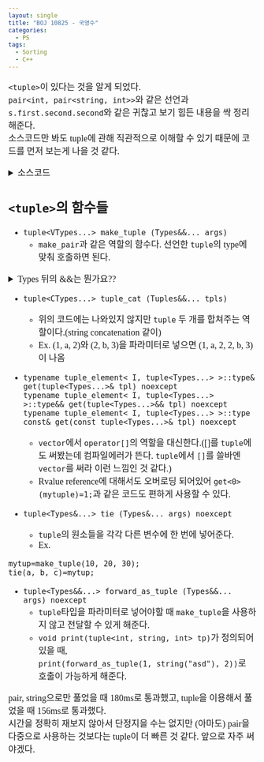 ```yaml
---
layout: single
title: "BOJ 10825 - 국영수"
categories:
  - PS
tags:
  - Sorting
  - C++
---
```


<div markdown="1" style="font-size:18px;font-family:'Consolas', 맑은 고딕;">

`<tuple>`이 있다는 것을 알게 되었다.  
`pair<int, pair<string, int>>`와 같은 선언과 `s.first.second.second`와 같은 귀찮고 보기 힘든 내용을 싹 정리해준다.  
소스코드만 봐도 tuple에 관해 직관적으로 이해할 수 있기 때문에 코드를 먼저 보는게 나을 것 같다.  


<details>
<summary>소스코드</summary>

<div markdown="1" style="font-size:20px;font-family:'Consolas', 맑은 고딕;">

```cpp
#include<tuple>
#include<string>
#include<vector>
#include<iostream>
#include<algorithm>
using namespace std;

typedef tuple<int, int, int, string> stds;

int main()
{
	int n;
	cin>>n;
	vector<stds> s(n);
	for(int i=0;i<n;i++){
		string st;
		int a, b, c;
		cin>>st>>a>>b>>c;
		s[i]=make_tuple(-a, b, -c, st);
	}
	sort(s.begin(), s.end());
	for(auto it:s) cout<<get<3>(it)<<'\n';
}
```

</div>
</details>  

## `<tuple>`의 함수들  
- `tuple<VTypes...> make_tuple (Types&&... args)`  
	* `make_pair`과 같은 역할의 함수다. 선언한 `tuple`의 type에 맞춰 호출하면 된다.

<details>
<summary>Types 뒤의 &&는 뭔가요??</summary>
 
<div markdown="1" style="font-size:18px;font-family:'Consolas', 맑은 고딕;">
 
명칭은 우측값 참조(Rvalue reference)라고 한다.  
먼저 좌측/우측값에 대해 짚고 넘어가자면, C++기준으로 &을 통해 레퍼런스를 만들 수 있으면 `Lvalue`고 `Rvalue`는 그게 아닌 값들이다.  
대입연산자 `=`를 정의할 때 `=`뒤에 오는 값이 `Lvalue`냐 `Rvalue`냐에 따라서 처리하는 방법이 달라진다. a=b에 대해 b가 Lvalue일 때는  
아 ㅋㅋㅋㅋㅋㅋㅋㅋㅋㅋㅋㅋㅋㅋㅋㅋㅋㅋㅋ  

> Lvalue일 때는 Lvalue자체가 값이 아니고 어떤 값이나 인스턴스를 가리키는 레퍼런스다.  
> 때문에 대입 연산을 할 때 로컬에서 생성된 레퍼런스에 대해 복제를 해서 복제된 리소스를 이용해야 한다.  
> 하지만 Rvalue일 때는 Rvalue 자체가 값이기 때문에 복제를 할 필요 없이 바로 대입해서 연산 속도를 빠르게 만들 수 있다.  

일단 이렇게만 이해했는데 제대로 한건가 모르겠다. [다음에 필요하면 다시 이해해보자.](https://modoocode.com/189)

</div>
</details>

- `tuple<CTypes...> tuple_cat (Tuples&&... tpls)`  
	* 위의 코드에는 나와있지 않지만 `tuple` 두 개를 합쳐주는 역할이다.(string concatenation 같이)
	* Ex. (1, a, 2)와 (2, b, 3)을 파라미터로 넣으면 (1, a, 2, 2, b, 3)이 나옴   

- `typename tuple_element< I, tuple<Types...> >::type& get(tuple<Types...>& tpl) noexcept`  
 `typename tuple_element< I, tuple<Types...> >::type&& get(tuple<Types...>&& tpl) noexcept`  
 `typename tuple_element< I, tuple<Types...> >::type const& get(const tuple<Types...>& tpl) noexcept`
 
 
	* `vector`에서 `operator[]`의 역할을 대신한다.([]를 `tuple`에도 써봤는데 컴파일에러가 뜬다. `tuple`에서 `[]`를 쓸바엔 `vector`를 써라 이런 느낌인 것 같다.)
	* Rvalue reference에 대해서도 오버로딩 되어있어 `get<0>(mytuple)=1;`과 같은 코드도 편하게 사용할 수 있다.  
 
- `tuple<Types&...> tie (Types&... args) noexcept`
	* `tuple`의 원소들을 각각 다른 변수에 한 번에 넣어준다.
	* Ex.
 
```
mytup=make_tuple(10, 20, 30);
tie(a, b, c)=mytup;
```

- `tuple<Types&&...> forward_as_tuple (Types&&... args) noexcept`
	* `tuple`타입을 파라미터로 넣어야할 때 `make_tuple`을 사용하지 않고 전달할 수 있게 해준다.
	* `void print(tuple<int, string, int> tp)`가 정의되어 있을 때,  
  `print(forward_as_tuple(1, string("asd"), 2))`로 호출이 가능하게 해준다.

pair, string으로만 풀었을 때 180ms로 통과했고, tuple을 이용해서 풀었을 때 156ms로 통과했다.  
시간을 정확히 재보지 않아서 단정지을 수는 없지만 (아마도) pair을 다중으로 사용하는 것보다는 tuple이 더 빠른 것 같다. 앞으로 자주 써야겠다.
</div>